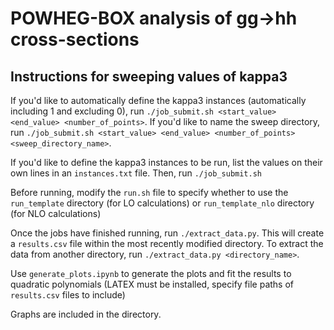 # POWHEG-BOX analysis of gg→hh cross-sections

## Instructions for sweeping values of kappa3 

If you'd like to automatically define the kappa3 instances (automatically including 1 and excluding 0), run ``./job_submit.sh <start_value> <end_value> <number_of_points>``. If you'd like to name the sweep directory, run ``./job_submit.sh <start_value> <end_value> <number_of_points> <sweep_directory_name>``. 

If you'd like to define the kappa3 instances to be run, list the values on their own lines in an ``instances.txt`` file. Then, run ``./job_submit.sh``

Before running, modify the ``run.sh`` file to specify whether to use the ``run_template`` directory (for LO calculations) or ``run_template_nlo`` directory (for NLO calculations)

Once the jobs have finished running, run ``./extract_data.py``. This will create a ``results.csv`` file within the most recently modified directory. To extract the data from another directory, run ``./extract_data.py <directory_name>``. 

Use ``generate_plots.ipynb`` to generate the plots and fit the results to quadratic polynomials (LATEX must be installed, specify file paths of ``results.csv`` files to include)

Graphs are included in the directory. 

